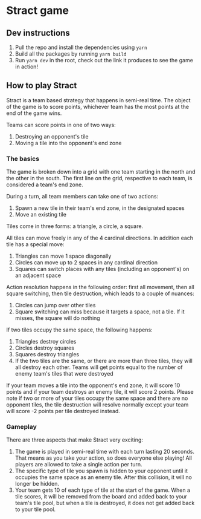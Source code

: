 # Stract game

## Dev instructions
1. Pull the repo and install the dependencies using `yarn`
2. Build all the packages by running `yarn build`
3. Run `yarn dev` in the root, check out the link it produces to see the game in action!

## How to play Stract

Stract is a team based strategy that happens in semi-real time. The object of the game is to score points, whichever team has the most points at the end of the game wins.

Teams can score points in one of two ways:
1. Destroying an opponent's tile
2. Moving a tile into the opponent's end zone

### The basics

The game is broken down into a grid with one team starting in the north and the other in the south. The first line on the grid, respective to each team, is considered a team's end zone.

During a turn, all team members can take one of two actions:
1. Spawn a new tile in their team's end zone, in the designated spaces
2. Move an existing tile

Tiles come in three forms: a triangle, a circle, a square.

All tiles can move freely in any of the 4 cardinal directions. In addition each tile has a special move:
1. Triangles can move 1 space diagonally
2. Circles can move up to 2 spaces in any cardinal direction
2. Squares can switch places with any tiles (including an opponent's) on an adjacent space

Action resolution happens in the following order: first all movement, then all square switching, then tile destruction, which leads to a couple of nuances:
1. Circles can jump over other tiles
2. Square switching can miss because it targets a space, not a tile. If it misses, the square will do nothing

If two tiles occupy the same space, the following happens:
1. Triangles destroy circles
2. Circles destroy squares
3. Squares destroy triangles
4. If the two tiles are the same, or there are more than three tiles, they will all destroy each other. Teams will get points equal to the number of enemy team's tiles that were destroyed

If your team moves a tile into the opponent's end zone, it will score 10 points and if your team destroys an enemy tile, it will score 2 points. Please note if two or more of your tiles occupy the same
space and there are no opponent tiles, the tile destruction will resolve normally except your team will score -2 points per tile destroyed instead.

### Gameplay

There are three aspects that make Stract very exciting:
1. The game is played in semi-real time with each turn lasting 20 seconds. That means as you take your action, so does everyone else playing! All players are allowed to take a single action per turn.
2. The specific type of tile you spawn is hidden to your opponent until it occupies the same space as an enemy tile. After this collision, it will no longer be hidden.
3. Your team gets 10 of each type of tile at the start of the game. When a tile scores, it will be removed from the board and added back to your team's tile pool, but when a tile is destroyed, it does not get added back to your tile pool.


